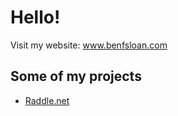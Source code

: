 
# Hello!

Visit my website: www.benfsloan.com

## Some of my projects
- [Raddle.net](https://www.raddle.net/ "Raddle.net")
